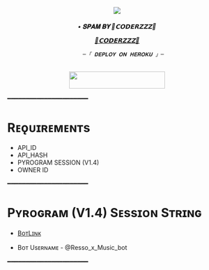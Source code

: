 <p align="center"><a href="https://t.me/Noob_Coderzzz"><img src="https://telegra.ph/file/50936a7037d6683910591.jpg"></a></p>   
  
  <h6 align="center">   
     <b>•  𝐒𝐏𝐀𝐌 𝐁𝐘 🍃𝗖𝗢𝗗𝗘𝗥𝗭𝗭𝗭🍃 </b>   
  
  
         
   [🍃𝗖𝗢𝗗𝗘𝗥𝗭𝗭𝗭🍃](https://t.me/Noob_Coderzzz)   
  
  
           ─「 𝐃𝐄𝐏𝐋𝐎𝐘 𝐎𝐍 𝐇𝐄𝐑𝐎𝐊𝐔 」─   
  
   </h3>   
  
   <p align="center"><a href="https://dashboard.heroku.com/new?template=https://github.com/TEAM-CODERZZZ/CODERZZZ-USERBOT"> <img src="https://img.shields.io/badge/Deploy%20On%20Heroku-bringle?style=for-the-badge&logo=heroku" width="220" height="38.45"/></a></p>   
   ━━━━━━━━━━━━━━━━━━━━━━   
  
   # Rᴇǫᴜɪʀᴇᴍᴇɴᴛs   
   - API_ID   
   - API_HASH   
   - PYROGRAM SESSION (V1.4)   
   - OWNER ID   
  
   ━━━━━━━━━━━━━━━━━━━━━━   
  
   # Pʏʀᴏɢʀᴀᴍ (V1.4) Sᴇssɪᴏɴ Sᴛʀɪɴɢ   
  
   - [BᴏᴛLɪɴᴋ](https://t.me/Resso_x_Music_bot)   
  
   - Bᴏᴛ Usᴇʀɴᴀᴍᴇ - @Resso_x_Music_bot   
  
   ━━━━━━━━━━━━━━━━━━━━━━ 
